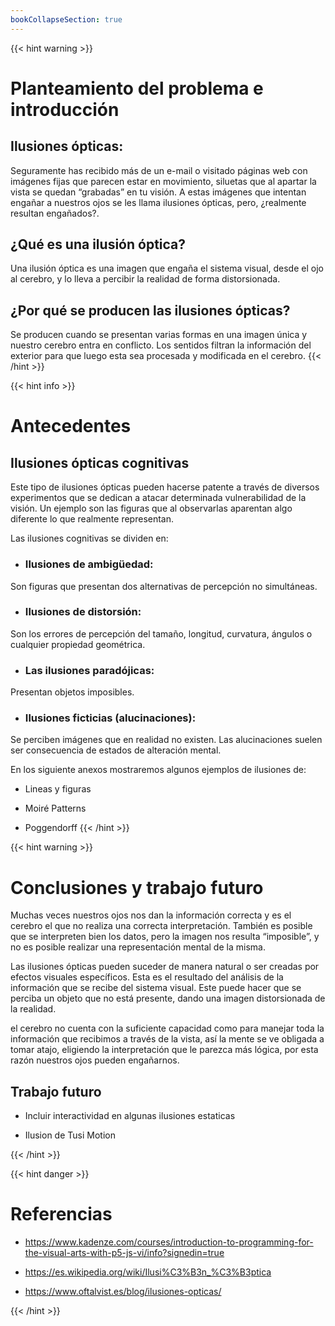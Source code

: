 ```yaml
---
bookCollapseSection: true
---
```


{{< hint warning >}} 
# Planteamiento del problema e introducción
## Ilusiones ópticas: 

Seguramente has recibido más de un e-mail o visitado páginas web con imágenes fijas que parecen estar en movimiento, siluetas que al apartar la vista se quedan “grabadas” en tu visión. A estas imágenes que intentan engañar a nuestros ojos se les llama ilusiones ópticas, pero, ¿realmente resultan engañados?.

## ¿Qué es una ilusión óptica?
Una ilusión óptica es una imagen que engaña el sistema visual, desde el ojo al cerebro, y lo lleva a percibir la realidad de forma distorsionada.

## ¿Por qué se producen las ilusiones ópticas?
Se producen cuando se presentan varias formas en una imagen única y nuestro cerebro entra en conflicto.
Los sentidos filtran la información del exterior para que luego esta sea procesada y modificada en el cerebro.
{{< /hint >}} 

{{< hint info >}} 
# Antecedentes

## Ilusiones ópticas cognitivas
Este tipo de ilusiones ópticas pueden hacerse patente a través de diversos experimentos que se dedican a atacar determinada  vulnerabilidad de la visión. Un ejemplo son las figuras que al observarlas aparentan algo diferente lo que realmente representan.

Las ilusiones cognitivas se dividen en:

- ### Ilusiones de ambigüedad: 
Son figuras que presentan dos alternativas de percepción no simultáneas.

- ### Ilusiones de distorsión: 
Son los errores de percepción del tamaño, longitud, curvatura, ángulos o cualquier propiedad geométrica.

- ### Las ilusiones paradójicas: 
Presentan objetos imposibles.

- ### Ilusiones ficticias (alucinaciones): 
Se perciben imágenes que en realidad no existen. Las alucinaciones suelen ser consecuencia de estados de alteración mental.

En los siguiente anexos mostraremos algunos ejemplos de ilusiones de:

- Lineas y figuras

- Moiré Patterns

- Poggendorff
{{< /hint >}} 

{{< hint warning >}} 
# Conclusiones y trabajo futuro

Muchas veces nuestros ojos nos dan la información correcta y es el cerebro el que no realiza una correcta interpretación. También es posible que se interpreten bien los datos, pero la imagen nos resulta “imposible”, y no es posible realizar una representación mental de la misma.

Las ilusiones ópticas pueden suceder de manera natural o ser creadas por efectos visuales específicos. Esta es el resultado del análisis de la información que se recibe del sistema visual. Este puede hacer que se perciba un objeto que no está presente, dando una imagen distorsionada de la realidad.

el cerebro no cuenta con la suficiente capacidad como para manejar toda la información que recibimos a través de la vista, así la mente se ve obligada a tomar atajo, eligiendo la interpretación que le parezca más lógica, por esta razón nuestros ojos pueden engañarnos.


## Trabajo futuro
 
- Incluir interactividad en algunas ilusiones estaticas

- Ilusion de Tusi Motion

{{< /hint >}}

{{< hint danger >}}
# Referencias

- https://www.kadenze.com/courses/introduction-to-programming-for-the-visual-arts-with-p5-js-vi/info?signedin=true

- https://es.wikipedia.org/wiki/Ilusi%C3%B3n_%C3%B3ptica

- https://www.oftalvist.es/blog/ilusiones-opticas/


{{< /hint >}}
